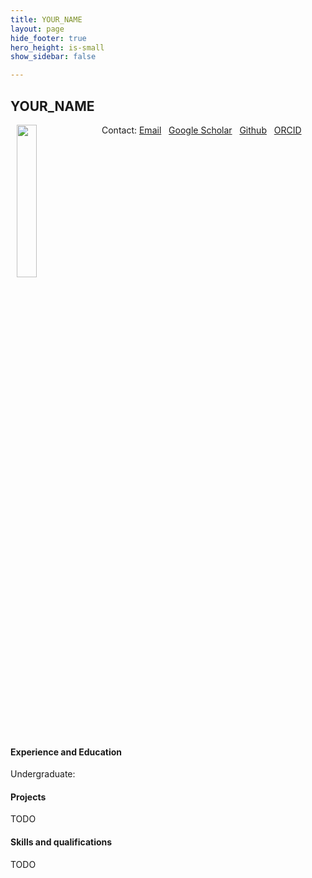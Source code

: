 ```yaml
---
title: YOUR_NAME
layout: page
hide_footer: true
hero_height: is-small
show_sidebar: false

---
```


## YOUR_NAME
<img src="../../img/random.jpg" align="left" hspace="10" width="25%">


Contact:
<i class="fas fa-at"></i> [Email](mailto:)  
<i class="fab fa-google"></i> [Google Scholar]()  
<i class="fab fa-github"></i> [Github]()  
<i class="fab fa-orcid"></i> [ORCID]()  

<br clear="all">

#### Experience and Education
Undergraduate:


#### Projects
TODO

#### Skills and qualifications
TODO
